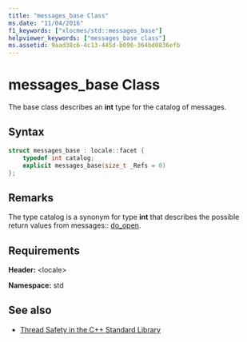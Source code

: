 ```yaml
---
title: "messages_base Class"
ms.date: "11/04/2016"
f1_keywords: ["xlocmes/std::messages_base"]
helpviewer_keywords: ["messages_base class"]
ms.assetid: 9aad38c6-4c13-445d-b096-364bd0836efb
---
```

# messages_base Class

The base class describes an **int** type for the catalog of messages.

## Syntax

```cpp
struct messages_base : locale::facet {
    typedef int catalog;
    explicit messages_base(size_t _Refs = 0)
};
```

## Remarks

The type catalog is a synonym for type **int** that describes the possible return values from messages:: [do_open](../standard-library/messages-class.md#do_open).

## Requirements

**Header:** \<locale>

**Namespace:** std

## See also

- [Thread Safety in the C++ Standard Library](../standard-library/thread-safety-in-the-cpp-standard-library.md)
